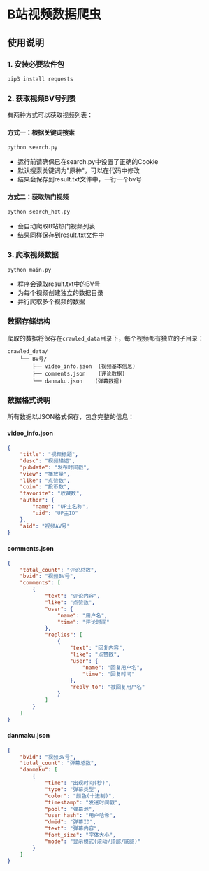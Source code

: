 # B站视频数据爬虫

## 使用说明

### 1. 安装必要软件包
```bash
pip3 install requests
```

### 2. 获取视频BV号列表

有两种方式可以获取视频列表：

#### 方式一：根据关键词搜索
```bash
python search.py
```
- 运行前请确保已在search.py中设置了正确的Cookie
- 默认搜索关键词为"原神"，可以在代码中修改
- 结果会保存到result.txt文件中，一行一个bv号

#### 方式二：获取热门视频
```bash
python search_hot.py
```
- 会自动爬取B站热门视频列表
- 结果同样保存到result.txt文件中

### 3. 爬取视频数据
```bash
python main.py
```
- 程序会读取result.txt中的BV号
- 为每个视频创建独立的数据目录
- 并行爬取多个视频的数据

### 数据存储结构

爬取的数据将保存在`crawled_data`目录下，每个视频都有独立的子目录：

```
crawled_data/
    └── BV号/
        ├── video_info.json  (视频基本信息)
        ├── comments.json    (评论数据)
        └── danmaku.json    (弹幕数据)
```

### 数据格式说明

所有数据以JSON格式保存，包含完整的信息：

#### video_info.json
```json
{
    "title": "视频标题",
    "desc": "视频描述",
    "pubdate": "发布时间戳",
    "view": "播放量",
    "like": "点赞数",
    "coin": "投币数",
    "favorite": "收藏数",
    "author": {
        "name": "UP主名称",
        "uid": "UP主ID"
    },
    "aid": "视频AV号"
}
```

#### comments.json
```json
{
    "total_count": "评论总数",
    "bvid": "视频BV号",
    "comments": [
        {
            "text": "评论内容",
            "like": "点赞数",
            "user": {
                "name": "用户名",
                "time": "评论时间"
            },
            "replies": [
                {
                    "text": "回复内容",
                    "like": "点赞数",
                    "user": {
                        "name": "回复用户名",
                        "time": "回复时间"
                    },
                    "reply_to": "被回复用户名"
                }
            ]
        }
    ]
}
```

#### danmaku.json
```json
{
    "bvid": "视频BV号",
    "total_count": "弹幕总数",
    "danmaku": [
        {
            "time": "出现时间(秒)",
            "type": "弹幕类型",
            "color": "颜色(十进制)",
            "timestamp": "发送时间戳",
            "pool": "弹幕池",
            "user_hash": "用户哈希",
            "dmid": "弹幕ID",
            "text": "弹幕内容",
            "font_size": "字体大小",
            "mode": "显示模式(滚动/顶部/底部)"
        }
    ]
}
```

